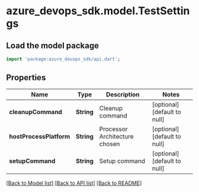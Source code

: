 # azure_devops_sdk.model.TestSettings

## Load the model package
```dart
import 'package:azure_devops_sdk/api.dart';
```

## Properties
Name | Type | Description | Notes
------------ | ------------- | ------------- | -------------
**cleanupCommand** | **String** | Cleanup command | [optional] [default to null]
**hostProcessPlatform** | **String** | Processor Architecture chosen | [optional] [default to null]
**setupCommand** | **String** | Setup command | [optional] [default to null]

[[Back to Model list]](../README.md#documentation-for-models) [[Back to API list]](../README.md#documentation-for-api-endpoints) [[Back to README]](../README.md)



